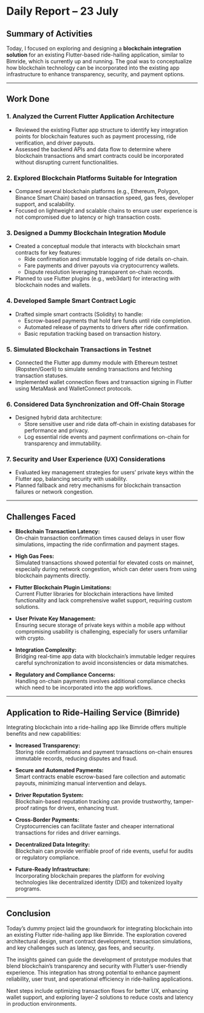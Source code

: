 # Daily Report – 23 July

## Summary of Activities

Today, I focused on exploring and designing a **blockchain integration solution** for an existing Flutter-based ride-hailing application, similar to Bimride, which is currently up and running. The goal was to conceptualize how blockchain technology can be incorporated into the existing app infrastructure to enhance transparency, security, and payment options.

---

## Work Done

### 1. Analyzed the Current Flutter Application Architecture  
- Reviewed the existing Flutter app structure to identify key integration points for blockchain features such as payment processing, ride verification, and driver payouts.  
- Assessed the backend APIs and data flow to determine where blockchain transactions and smart contracts could be incorporated without disrupting current functionalities.

### 2. Explored Blockchain Platforms Suitable for Integration  
- Compared several blockchain platforms (e.g., Ethereum, Polygon, Binance Smart Chain) based on transaction speed, gas fees, developer support, and scalability.  
- Focused on lightweight and scalable chains to ensure user experience is not compromised due to latency or high transaction costs.

### 3. Designed a Dummy Blockchain Integration Module  
- Created a conceptual module that interacts with blockchain smart contracts for key features:  
  - Ride confirmation and immutable logging of ride details on-chain.  
  - Fare payments and driver payouts via cryptocurrency wallets.  
  - Dispute resolution leveraging transparent on-chain records.  
- Planned to use Flutter plugins (e.g., web3dart) for interacting with blockchain nodes and wallets.

### 4. Developed Sample Smart Contract Logic  
- Drafted simple smart contracts (Solidity) to handle:  
  - Escrow-based payments that hold fare funds until ride completion.  
  - Automated release of payments to drivers after ride confirmation.  
  - Basic reputation tracking based on transaction history.

### 5. Simulated Blockchain Transactions in Testnet  
- Connected the Flutter app dummy module with Ethereum testnet (Ropsten/Goerli) to simulate sending transactions and fetching transaction statuses.  
- Implemented wallet connection flows and transaction signing in Flutter using MetaMask and WalletConnect protocols.

### 6. Considered Data Synchronization and Off-Chain Storage  
- Designed hybrid data architecture:  
  - Store sensitive user and ride data off-chain in existing databases for performance and privacy.  
  - Log essential ride events and payment confirmations on-chain for transparency and immutability.

### 7. Security and User Experience (UX) Considerations  
- Evaluated key management strategies for users’ private keys within the Flutter app, balancing security with usability.  
- Planned fallback and retry mechanisms for blockchain transaction failures or network congestion.

---

## Challenges Faced

- **Blockchain Transaction Latency:**  
  On-chain transaction confirmation times caused delays in user flow simulations, impacting the ride confirmation and payment stages.

- **High Gas Fees:**  
  Simulated transactions showed potential for elevated costs on mainnet, especially during network congestion, which can deter users from using blockchain payments directly.

- **Flutter Blockchain Plugin Limitations:**  
  Current Flutter libraries for blockchain interactions have limited functionality and lack comprehensive wallet support, requiring custom solutions.

- **User Private Key Management:**  
  Ensuring secure storage of private keys within a mobile app without compromising usability is challenging, especially for users unfamiliar with crypto.

- **Integration Complexity:**  
  Bridging real-time app data with blockchain’s immutable ledger requires careful synchronization to avoid inconsistencies or data mismatches.

- **Regulatory and Compliance Concerns:**  
  Handling on-chain payments involves additional compliance checks which need to be incorporated into the app workflows.

---

## Application to Ride-Hailing Service (Bimride)

Integrating blockchain into a ride-hailing app like Bimride offers multiple benefits and new capabilities:

- **Increased Transparency:**  
  Storing ride confirmations and payment transactions on-chain ensures immutable records, reducing disputes and fraud.

- **Secure and Automated Payments:**  
  Smart contracts enable escrow-based fare collection and automatic payouts, minimizing manual intervention and delays.

- **Driver Reputation System:**  
  Blockchain-based reputation tracking can provide trustworthy, tamper-proof ratings for drivers, enhancing trust.

- **Cross-Border Payments:**  
  Cryptocurrencies can facilitate faster and cheaper international transactions for rides and driver earnings.

- **Decentralized Data Integrity:**  
  Blockchain can provide verifiable proof of ride events, useful for audits or regulatory compliance.

- **Future-Ready Infrastructure:**  
  Incorporating blockchain prepares the platform for evolving technologies like decentralized identity (DID) and tokenized loyalty programs.

---

## Conclusion

Today’s dummy project laid the groundwork for integrating blockchain into an existing Flutter ride-hailing app like Bimride. The exploration covered architectural design, smart contract development, transaction simulations, and key challenges such as latency, gas fees, and security.

The insights gained can guide the development of prototype modules that blend blockchain’s transparency and security with Flutter’s user-friendly experience. This integration has strong potential to enhance payment reliability, user trust, and operational efficiency in ride-hailing applications.

Next steps include optimizing transaction flows for better UX, enhancing wallet support, and exploring layer-2 solutions to reduce costs and latency in production environments.
